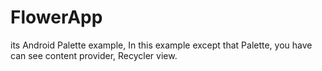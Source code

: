 # FlowerApp
its Android Palette example, In this example except that Palette, you have can see content provider, Recycler view.
